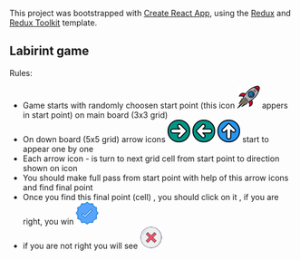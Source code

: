 This project was bootstrapped with [Create React App](https://github.com/facebook/create-react-app), using the [Redux](https://redux.js.org/) and [Redux Toolkit](https://redux-toolkit.js.org/) template.

## Labirint game

Rules:

* Game starts with randomly choosen start point (this icon  <img src="https://github.com/Nuruddin999/Labirint/blob/master/src/rocket.svg" width="40px" height="40px"> appers in start point)  on main board (3x3 grid)
* On down board (5x5 grid) arrow icons  <img src="https://github.com/Nuruddin999/Labirint/blob/master/src/right_ic.svg" width="40px" height="40px"> <img src="https://github.com/Nuruddin999/Labirint/blob/master/src/left_ic.svg" width="40px" height="40px"> <img src="https://github.com/Nuruddin999/Labirint/blob/master/src/up_ic.svg" width="40px" height="40px">   start to appear one by one
* Each arrow icon -  is turn to next grid cell from start point to direction shown on icon 
* You should make full pass from start point with help of this arrow icons and find final point 
* Once you find this final point (cell) , you should click on it , if you are right, you win  <img src="https://github.com/Nuruddin999/Labirint/blob/master/src/correct.svg" width="40px" height="40px">  
* if you are not right you will see <img src="https://github.com/Nuruddin999/Labirint/blob/master/src/cross.svg" width="40px" height="40px"> 
